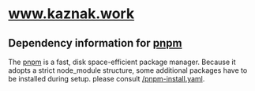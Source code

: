 # www.kaznak.work

## Dependency information for [pnpm](https://pnpm.js.org/)

The [pnpm](https://pnpm.js.org/) is a fast, disk space-efficient package manager.
Because it adopts a strict node_module structure, some additional packages have to be installed during setup.
please consult [/pnpm-install.yaml](/pnpm-install.yaml).
